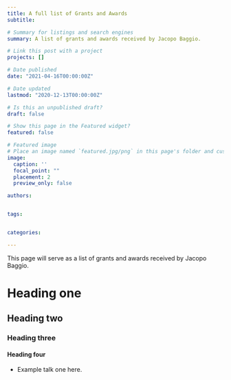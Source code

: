 ```yaml
---
title: A full list of Grants and Awards
subtitle:

# Summary for listings and search engines
summary: A list of grants and awards received by Jacopo Baggio.

# Link this post with a project
projects: []

# Date published
date: "2021-04-16T00:00:00Z"

# Date updated
lastmod: "2020-12-13T00:00:00Z"

# Is this an unpublished draft?
draft: false

# Show this page in the Featured widget?
featured: false

# Featured image
# Place an image named `featured.jpg/png` in this page's folder and customize its options here.
image:
  caption: ''
  focal_point: ""
  placement: 2
  preview_only: false

authors:


tags:


categories:

---
```

This page will serve as a list of grants and awards received by Jacopo Baggio.

# Heading one

## Heading two

### Heading three

#### Heading four

* Example talk one here.
